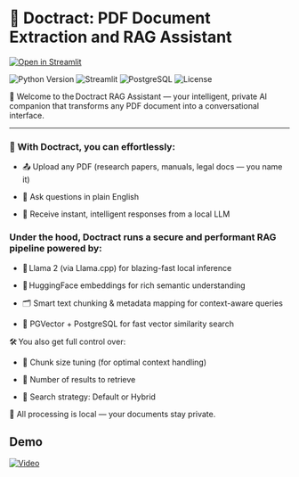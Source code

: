 # 🧾 Doctract: PDF Document Extraction and RAG Assistant


[![Open in Streamlit](https://static.streamlit.io/badges/streamlit_badge_black_white.svg)](https://aishwaryaj7-doctract.streamlit.app/)

![Python Version](https://img.shields.io/badge/python-3.11%2B-blue.svg)
![Streamlit](https://img.shields.io/badge/streamlit-1.44.1-brightgreen)
![PostgreSQL](https://img.shields.io/badge/PostgreSQL-14%2B-blue)
![License](https://img.shields.io/badge/license-MIT-lightgrey)


👋 Welcome to the Doctract RAG Assistant — your intelligent, private AI companion that transforms any PDF document into a conversational interface.

---
### 🚀 With Doctract, you can effortlessly:


  - 📤 Upload any PDF (research papers, manuals, legal docs — you name it)
    
  - 🧠 Ask questions in plain English

  - 💬 Receive instant, intelligent responses from a local LLM

### Under the hood, Doctract runs a secure and performant RAG pipeline powered by:

- 🦙 Llama 2 (via Llama.cpp) for blazing-fast local inference

- 🧬 HuggingFace embeddings for rich semantic understanding

- 🗂️ Smart text chunking & metadata mapping for context-aware queries

- 🧭 PGVector + PostgreSQL for fast vector similarity search

🛠️ You also get full control over:

- 📏 Chunk size tuning (for optimal context handling)

- 🧮 Number of results to retrieve

- 🔄 Search strategy: Default or Hybrid

🔐 All processing is local — your documents stay private.

## Demo

[![Video](https://img.youtube.com/vi/9pInYAGtVZA/hqdefault.jpg)](https://youtu.be/9pInYAGtVZA)
